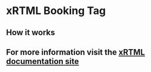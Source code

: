 # xRTML Booking Tag

## How it works

## For more information visit the [xRTML documentation site](http://docs.xrtml.org/3-0-0/javascript/xrtml.tags.video.htm "")